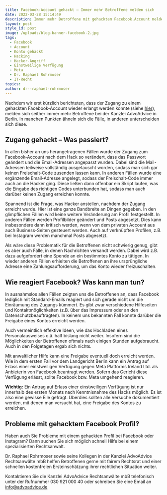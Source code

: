 ```yaml
---
title: Facebook-Account gehackt – Immer mehr Betroffene melden sich
date: 2022-03-28 15:14:49
description: Immer mehr Betroffene mit gehacktem Facebook.Account melden sich
layout: post
style_id: post
image: /uploads/blog-banner-facebook-2.jpg
tags:
  - Facebook
  - Account
  - Konto gehackt
  - Hacking
  - Hacker-Angriff
  - Einstweilige Verfügung
  - Meta
  - Dr. Raphael Rohrmoser
  - IT-Recht
topics:
author: dr--raphael-rohrmoser
---
```

Nachdem wir erst kürzlich berichteten, dass der Zugang zu einem gehackten Facebook-Account wieder erlangt werden konnte (siehe [hier](https://www.anwalt.de/rechtstipps/facebook-gewaehrt-zugang-zu-gehacktem-konto-nach-einstweiliger-verfuegung-vor-landgericht-berlin-198307.html)), melden sich seither immer mehr Betroffene bei der Kanzlei AdvoAdvice in Berlin. In manchen Punkten ähneln sich die Fälle, in anderen unterscheiden sich diese.

## **Zugang gehackt – Was passiert?**

In allen bisher an uns herangetragenen Fällen wurde der Zugang zum Facebook-Account nach dem Hack so verändert, dass das Passwort geändert und die Email-Adressen angepasst wurden. Dabei sind die Mail-Adressen teilweise vollständig ausgetauscht worden, sodass man sich gar keinen Freischalt-Code zusenden lassen kann. In anderen Fällen wurde eine ergänzende Email-Adresse angelegt, sodass der Freischalt-Code immer auch an die Hacker ging. Diese lie&szlig;en dann offenbar ein Skript laufen, was die Eingabe des richtigen Codes unterbunden hat, sodass man auch darüber keinen Zugang erreichen konnte.

Spannend ist die Frage, was Hacker anstellen, nachdem der Zugang erreicht wurde. Hier ist eine ganze Bandbreite an Dingen gegeben. In den glimpflichen Fällen wird keine weitere Veränderung am Profil festgestellt. In anderen Fällen werden Profilbilder geändert und Posts abgesetzt. Dies kann insbesondere dann kritisch werden, wenn von dem privaten Account aus auch Business-Seiten gesteuert werden. Auch auf verknüpften Profilen, z.B. bei Instagram werden manchmal Posts abgesetzt.

Als wäre diese Problematik für die Betroffenen nicht schwierig genug, gibt es aber auch Fälle, in denen Nachrichten versandt werden. Dabei wird z.B. dazu aufgefordert eine Spende an ein bestimmtes Konto zu tätigen. In wieder anderen Fällen erhielten die Betroffenen an ihre ursprüngliche Adresse eine Zahlungsaufforderung, um das Konto wieder freizuschalten.

## **Wie reagiert Facebook? Was kann man tun?**

In ausnahmslos allen Fällen zeigten uns die Betroffenen an, dass Facebook lediglich mit Standard-Emails reagiert und sich gerade nicht um die Einräumung des Zugangs kümmert. Es gibt zwar verschiedene Hilfeseiten und Kontaktmöglichkeiten (z.B. über das Impressum oder an den Datenschutzbeauftragten). In keinem uns bekannten Fall konnte darüber die Freigabe eines Kontos erreicht werden.

Auch vermeintlich effektive Ideen, wie das Hochladen eines Personalausweises o.ä. half bislang nicht weiter. Insofern sind die Möglichkeiten der Betroffenen oftmals nach einigen Stunden aufgebraucht. Auch in den Folgetagen ergab sich nichts.

Mit anwaltlicher Hilfe kann eine Freigabe eventuell doch erreicht werden. Wie in dem ersten Fall vor dem Landgericht Berlin kann ein Antrag auf Erlass einer einstweiligen Verfügung gegen Meta Platforms Ireland Ltd. als Anbieterin von Facebook beantragt werden. Sofern das Gericht diese Verfügung erlässt, sollte Facebook bzw. Meta umgehend reagieren.

**Wichtig:** Ein Antrag auf Erlass einer einstweiligen Verfügung ist nur innerhalb des ersten Monats nach Kenntnisnahme des Hacks möglich. Es ist also eine gewisse Eile gefragt. Überdies sollten alle Versuche dokumentiert werden, mit denen man versucht hat, eine Freigabe des Kontos zu erreichen.

## **Probleme mit gehacktem Facebook Profil?**

Haben auch Sie Probleme mit einem gehackten Profil bei Facebook oder Instagram? Dann suchen Sie sich möglich schnell Hilfe bei einem spezialisierten Rechtsanwalt.&nbsp;

Dr. Raphael Rohrmoser sowie seine Kollegen in der Kanzlei AdvoAdvice Rechtsanwälte mbB helfen Betroffenen gerne mit fairem Rechtsrat und einer schnellen kostenfreien Ersteinschätzung ihrer rechtlichen Situation weiter.&nbsp;

Kontaktieren Sie die Kanzlei AdvoAdvice Rechtsanwälte mbB telefonisch unter der Rufnummer 030 921 000 40 oder schreiben Sie eine Email an info@advoadvice.de
